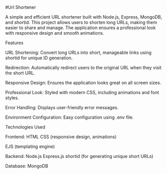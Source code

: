 #Url Shortener

A simple and efficient URL shortener built with Node.js, Express, MongoDB, and shortid. This project allows users to shorten long URLs, making them easier to share and manage. The application ensures a professional look with responsive design and smooth animations.

Features

URL Shortening: Convert long URLs into short, manageable links using shortid for unique ID generation.

Redirection: Automatically redirect users to the original URL when they visit the short URL.

Responsive Design: Ensures the application looks great on all screen sizes.

Professional Look: Styled with modern CSS, including animations and font styles.

Error Handling: Displays user-friendly error messages.

Environment Configuration: Easy configuration using .env file.

Technologies Used

Frontend:
HTML
CSS (responsive design, animations)

EJS (templating engine)

Backend:
Node.js
Express.js
shortid (for generating unique short URLs)

Database:
MongoDB
